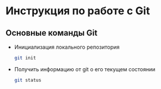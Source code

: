 # Инструкция по работе с Git

## Основные команды Git

* Инициализация локального репозитория
    ```sh
    git init
    ```

* Получить информацию от git о его текущем состоянии
    ```sh
    git status
    ```

